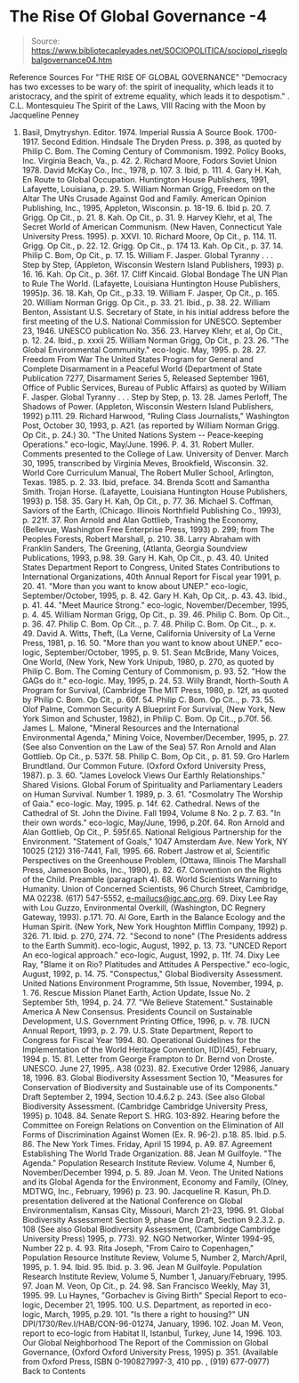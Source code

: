 # The Rise Of Global Governance -4

> Source: https://www.bibliotecapleyades.net/SOCIOPOLITICA/sociopol_riseglobalgovernance04.htm

Reference Sources For "THE RISE OF GLOBAL GOVERNANCE"
"Democracy has two excesses to be wary of: the spirit of inequality, which leads it to aristocracy, and the spirit of extreme equality, which leads it to despotism."
.
C.L. Montesquieu The Spirit of the Laws, VIII
Racing with the Moon by Jacqueline Penney
1. Basil, Dmytryshyn. Editor. 1974. Imperial Russia A Source Book. 1700-1917. Second Edition. Hindsale The Dryden Press. p. 398, as quoted by Philip C. Bom. The Coming Century of Commonism. 1992. Policy Books, Inc. Virginia Beach, Va., p. 42. 2. Richard Moore, Fodors Soviet Union 1978. David McKay Co., Inc., 1978, p. 107. 3. Ibid, p. 111. 4. Gary H. Kah, En Route to Global Occupation. Huntington House Publishers, 1991, Lafayette, Louisiana, p. 29. 5. William Norman Grigg, Freedom on the Altar The UNs Crusade Against God and Family. American Opinion Publishing, Inc., 1995, Appleton, Wisconsin. p. 18-19. 6. Ibid p. 20. 7. Grigg. Op Cit., p. 21. 8. Kah. Op Cit., p. 31. 9. Harvey Klehr, et al, The Secret World of American Communism. (New Haven, Connecticut Yale University Press. 1995). p. XXVI. 10. Richard Moore, Op Cit., p. 114. 11. Grigg. Op Cit., p. 22. 12. Grigg. Op Cit., p. 174 13. Kah. Op Cit., p. 37. 14. Philip C. Bom, Op Cit., p. 17. 15. William F. Jasper. Global Tyranny . . . Step by Step, (Appleton, Wisconsin Western Island Publishers, 1993) p. 16. 16. Kah. Op Cit., p. 36f. 17. Cliff Kincaid. Global Bondage The UN Plan to Rule The World. (Lafayette, Louisiana Huntington House Publishers, 1995)p. 36. 18. Kah, Op Cit., p.33. 19. William F. Jasper, Op Cit., p. 165. 20. William Norman Grigg. Op Cit., p. 33. 21. Ibid., p. 38. 22. William Benton, Assistant U.S. Secretary of State, in his initial address before the first meeting of the U.S. National Commission for UNESCO. September 23, 1946. UNESCO publication No. 356. 23. Harvey Klehr, et al, Op Cit., p. 12. 24. Ibid., p. xxxii 25. William Norman Grigg, Op Cit., p. 23. 26. "The Global Environmental Community." eco-logic. May, 1995. p. 28. 27. Freedom From War The United States Program for General and Complete Disarmament in a Peaceful World (Department of State Publication 7277, Disarmament Series 5, Released September 1961, Office of Public Services, Bureau of Public Affairs) as quoted by William F. Jasper. Global Tyranny . . . Step by Step, p. 13. 28. James Perloff, The Shadows of Power. (Appleton, Wisconsin Western Island Publishers, 1992) p.111. 29. Richard Harwood, "Ruling Class Journalists," Washington Post, October 30, 1993, p. A21. (as reported by William Norman Grigg. Op Cit., p. 24.) 30. "The United Nations System -- Peace-keeping Operations." eco-logic, May/June. 1996. P. 4. 31. Robert Muller. Comments presented to the College of Law. University of Denver. March 30, 1995, transcribed by Virginia Meves, Brookfield, Wisconsin. 32. World Core Curriculum Manual, The Robert Muller School, Arlington, Texas. 1985. p. 2. 33. Ibid, preface. 34. Brenda Scott and Samantha Smith. Trojan Horse. (Lafayette, Louisiana Huntington House Publishers, 1993) p. 158. 35. Gary H. Kah, Op Cit., p. 77. 36. Michael S. Coffman, Saviors of the Earth, (Chicago. Illinois Northfield Publishing Co., 1993), p. 221f. 37. Ron Arnold and Alan Gottlieb, Trashing the Economy, (Bellevue, Washington Free Enterprise Press, 1993) p. 299; from The Peoples Forests, Robert Marshall, p. 210. 38. Larry Abraham with Franklin Sanders, The Greening, (Atlanta, Georgia Soundview Publications, 1993, p.98. 39. Gary H. Kah, Op Cit., p. 43. 40. United States Department Report to Congress, United States Contributions to International Organizations, 40th Annual Report for Fiscal year 1991, p. 20. 41. "More than you want to know about UNEP." eco-logic, September/October, 1995, p. 8. 42. Gary H. Kah, Op Cit,. p. 43. 43. Ibid., p. 41. 44. "Meet Maurice Strong." eco-logic, November/December, 1995, p. 4. 45. William Norman Grigg, Op Cit., p. 39. 46. Philip C. Bom. Op Cit.., p. 36. 47. Philip C. Bom. Op Cit.., p. 7. 48. Philip C. Bom. Op Cit.., p. x. 49. David A. Witts, Theft, (La Verne, California University of La Verne Press, 1981, p. 16. 50. "More than you want to know about UNEP." eco-logic, September/October, 1995, p. 9. 51. Sean McBride, Many Voices, One World, (New York, New York Unipub, 1980, p. 270, as quoted by Philip C. Bom. The Coming Century of Commonism, p. 93. 52. "How the GAGs do it." eco-logic. May, 1995, p. 24. 53. Willy Brandt, North-South A Program for Survival, (Cambridge The MIT Press, 1980, p. 12f, as quoted by Philip C. Bom. Op Cit., p. 60f. 54. Philip C. Bom. Op Cit.., p. 73. 55. Olof Palme, Common Security A Blueprint For Survival, (New York, New York Simon and Schuster, 1982), in Philip C. Bom. Op Cit.., p.70f. 56. James L. Malone, "Mineral Resources and the International Environmental Agenda," Mining Voice, November/December, 1995, p. 27. (See also Convention on the Law of the Sea) 57. Ron Arnold and Alan Gottlieb. Op Cit., p. 537f. 58. Philip C. Bom, Op Cit., p. 81. 59. Gro Harlem Brundtland. Our Common Future. (Oxford Oxford University Press, 1987). p. 3. 60. "James Lovelock Views Our Earthly Relationships." Shared Visions. Global Forum of Spirituality and Parliamentary Leaders on Human Survival. Number 1. 1989, p. 3. 61. "Cosmolatry The Worship of Gaia." eco-logic. May, 1995. p. 14f. 62. Cathedral. News of the Cathedral of St. John the Divine. Fall 1994, Volume 8 No. 2 p. 7. 63. "In their own words." eco-logic, May/June, 1996, p.20f. 64. Ron Arnold and Alan Gottlieb, Op Cit., P. 595f.65. National Religious Partnership for the Environment. "Statement of Goals," 1047 Amsterdam Ave. New York, NY 10025 (212) 316-7441, Fall, 1995. 66. Robert Jastrow et al, Scientific Perspectives on the Greenhouse Problem, (Ottawa, Illinois The Marshall Press, Jameson Books, Inc., 1990), p. 82. 67. Convention on the Rights of the Child. Preamble (paragraph 4). 68. World Scientists Warning to Humanity. Union of Concerned Scientists, 96 Church Street, Cambridge, MA 02238. (617) 547-5552, e-mailucs@igc.apc.org. 69. Dixy Lee Ray with Lou Guzzo, Environmental Overkill, (Washington, DC Regnery Gateway, 1993). p.171. 70. Al Gore, Earth in the Balance Ecology and the Human Spirit. (New York, New York Houghton Mifflin Company, 1992) p. 326. 71. Ibid. p. 270, 274. 72. "Second to none" (The Presidents address to the Earth Summit). eco-logic, August, 1992, p. 13. 73. "UNCED Report An eco-logical approach." eco-logic, August, 1992, p. 11f. 74. Dixy Lee Ray, "Blame it on Rio? Platitudes and Attitudes A Perspective." eco-logic, August, 1992, p. 14. 75. "Conspectus," Global Biodiversity Assessment. United Nations Environment Programme, 5th Issue, November, 1994, p. 1. 76. Rescue Mission Planet Earth, Action Update, Issue No. 2 September 5th, 1994, p. 24. 77. "We Believe Statement." Sustainable America A New Consensus. Presidents Council on Sustainable Development, U.S. Government Printing Office, 1996, p. v. 78. IUCN Annual Report, 1993, p. 2. 79. U.S. State Department, Report to Congress for Fiscal Year 1994. 80. Operational Guidelines for the Implementation of the World Heritage Convention, I(D)(45), February, 1994 p. 15. 81. Letter from George Frampton to Dr. Bernd von Droste. UNESCO. June 27, 1995,. A38 (023). 82. Executive Order 12986, January 18, 1996. 83. Global Biodiversity Assessment Section 10, "Measures for Conservation of Biodiversity and Sustainable use of its Components." Draft September 2, 1994, Section 10.4.6.2 p. 243. (See also Global Biodiversity Assessment. (Cambridge Cambridge University Press, 1995) p. 1048. 84. Senate Report S. HRG. 103-892. Hearing before the Committee on Foreign Relations on Convention on the Elimination of All Forms of Discrimination Against Women (Ex. R. 96-2). p.18. 85. Ibid. p.5. 86. The New York Times. Friday, April 15 1994, p. A9. 87. Agreement Establishing The World Trade Organization. 88. Jean M Guilfoyle. "The Agenda." Population Research Institute Review. Volume 4, Number 6, November/December 1994, p. 5. 89. Joan M. Veon. The United Nations and its Global Agenda for the Environment, Economy and Family, (Olney, MDTWG, Inc., February, 1996) p. 23. 90. Jacqueline R. Kasun, Ph.D. presentation delivered at the National Conference on Global Environmentalism, Kansas City, Missouri, March 21-23, 1996. 91. Global Biodiversity Assessment Section 9, phase One Draft, Section 9.2.3.2. p. 108 (See also Global Biodiversity Assessment, (Cambridge Cambridge University Press) 1995, p. 773). 92. NGO Networker, Winter 1994-95, Number 22 p. 4. 93. Rita Joseph, "From Cairo to Copenhagen," Population Resource Institute Review, Volume 5, Number 2, March/April, 1995, p. 1. 94. Ibid. 95. Ibid. p. 3. 96. Jean M Guilfoyle. Population Research Institute Review, Volume 5, Number 1, January/February, 1995. 97. Joan M. Veon, Op Cit., p. 24. 98. San Francisco Weekly, May 31, 1995. 99. Lu Haynes, "Gorbachev is Giving Birth" Special Report to eco-logic, December 21, 1995. 100. U.S. Department, as reported in eco-logic, March, 1995, p.29. 101. "Is there a right to housing?" UN DPI/1730/Rev.I/HAB/CON-96-01274, January, 1996. 102. Joan M. Veon, report to eco-logic from Habitat II, Istanbul, Turkey, June 14, 1996. 103. Our Global Neighborhood The Report of the Commission on Global Governance, (Oxford Oxford University Press, 1995) p. 351. (Available from Oxford Press, ISBN 0-190827997-3, 410 pp. , (919) 677-0977)
Back to Contents
